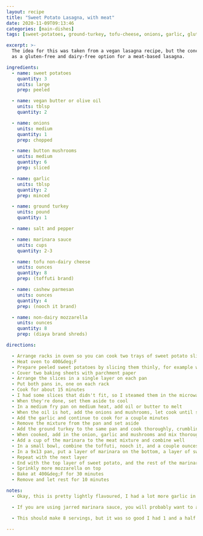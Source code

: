 ```yaml
---
layout: recipe
title: "Sweet Potato Lasagna, with meat"
date: 2020-11-09T09:13:46
categories: [main-dishes]
tags: [sweet-potatoes, ground-turkey, tofu-cheese, onions, garlic, gluten-free, dairy-free]

excerpt: >-
  The idea for this was taken from a vegan lasagna recipe, but the concept is wonderful
  as a gluten-free and dairy-free option for a meat-based lasagna.

ingredients:
  - name: sweet potatoes
    quantity: 3
    units: large
    prep: peeled

  - name: vegan butter or olive oil
    units: tblsp
    quantity: 2

  - name: onions
    units: medium
    quantity: 1
    prep: chopped

  - name: button mushrooms
    units: medium
    quantity: 6
    prep: sliced

  - name: garlic
    units: tblsp
    quantity: 2
    prep: minced

  - name: ground turkey
    units: pound
    quantity: 1

  - name: salt and pepper

  - name: marinara sauce
    units: cups
    quantity: 2-3

  - name: tofu non-dairy cheese
    units: ounces
    quantity: 8
    prep: (toffuti brand)

  - name: cashew parmesan
    units: ounces
    quantity: 4
    prep: (nooch it brand)

  - name: non-dairy mozzarella
    units: ounces
    quantity: 8
    prep: (diaya brand shreds)

directions:

  - Arrange racks in oven so you can cook two trays of sweet potato slices
  - Heat oven to 400&deg;F
  - Prepare peeled sweet potatoes by slicing them thinly, for example with a mandolin. I sliced them into rounds, but you could slice them the long way, too
  - Cover two baking sheets with parchment paper
  - Arrange the slices in a single layer on each pan
  - Put both pans in, one on each rack
  - Cook for about 15 minutes
  - I had some slices that didn't fit, so I steamed them in the microwave instead; it's all good
  - When they're done, set them aside to cool
  - In a medium fry pan on medium heat, add oil or butter to melt
  - When the oil is hot, add the onions and mushrooms, let cook until starting to turn translucent
  - Add the garlic and continue to cook for a couple minutes
  - Remove the mixture from the pan and set aside
  - Add the ground turkey to the same pan and cook thoroughly, crumbling in to small bits. Salt and pepper to taste.
  - When cooked, add in the onion, garlic and mushrooms and mix thoroughly
  - Add a cup of the marinara to the meat mixture and combine well
  - In a small bowl, combine the toffuti, nooch it, and a couple ounces of the mozzarella. You may want to add some nutritional yeast, I did not here.
  - In a 9x13 pan, put a layer of marinara on the bottom, a layer of sweet potatoes, then a layer of meat, and some blobs of the cheese mixture, ending with sprinkling some more mozzarella
  - Repeat with the next layer
  - End with the top layer of sweet potato, and the rest of the marinara sauce
  - Sprinkly more mozzarella on top
  - Bake at 400&deg;F for 30 minutes
  - Remove and let rest for 10 minutes

notes:
  - Okay, this is pretty lightly flavoured, I had a lot more garlic in mine, "but that's my business"

  - If you are using jarred marinara sauce, you will probably want to add a lot more spices to it such as more oregano and basil, garlic powder, red pepper flakes, etc. You do you.

  - This should make 8 servings, but it was so good I had 1 and a half servings, so plan accordingly. I ended up with 3 servings in the freezer and one in the fridge for the next day, plus a half serving I ate for breakfast the next day.
  
---
```


